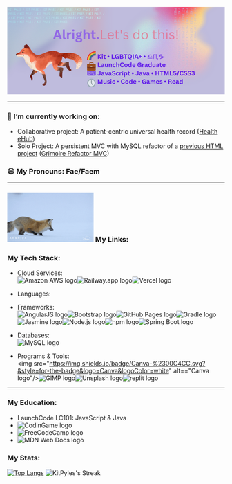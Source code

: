 <p align="center">
  <img src="banner.png" alt="profile banner, Rainbow flag emoji, Kit, LGBTQIA+, Libra-Scorpio-Capricorn emojis, briefcase emoji, LaunchCode Graduate, keyboard emoji, JavaScript, Java, HTML5/CSS3, 5 o'clock emoji, music, code, games, read"/>
</p>
<hr/>

### 🔭 I’m currently working on:
* Collaborative project: A patient-centric universal health record ([Health eHub](https://github.com/Jan-23-Liftoff-KC/team-hyunsu-group-repo))
* Solo Project: A persistent MVC with MySQL refactor of a [previous HTML project](https://github.com/KC-LC101-June-22/js-assignment-4-html-me-something-KitPyles) ([Grimoire Refactor MVC](https://github.com/KitPyles/Grimoire-refactor-MVC))

### 😄 My Pronouns: Fae/Faem
<hr/>

### ![Red fox pouncing in snow](links-pounce.gif) My Links:


### My Tech Stack:
* Cloud Services:<br/>
![Amazon AWS logo](https://img.shields.io/badge/Amazon_AWS-FF9900?style=for-the-badge&logo=amazonaws&logoColor=white)![Railway.app logo](https://img.shields.io/badge/Railway-131415?style=for-the-badge&logo=railway&logoColor=white)![Vercel logo](https://img.shields.io/badge/Vercel-000000?style=for-the-badge&logo=vercel&logoColor=white)
* Languages:<br/>

* Frameworks:<br/>
![AngularJS logo](https://img.shields.io/badge/AngularJS-E23237?style=for-the-badge&logo=angularjs&logoColor=white)![Bootstrap logo](https://img.shields.io/badge/Bootstrap-563D7C?style=for-the-badge&logo=bootstrap&logoColor=white)![GitHub Pages logo](https://img.shields.io/badge/GitHub%20Pages-222222?style=for-the-badge&logo=GitHub%20Pages&logoColor=white)![Gradle logo](https://img.shields.io/badge/gradle-02303A?style=for-the-badge&logo=gradle&logoColor=white)![Jasmine logo](https://img.shields.io/badge/Jasmine-8A4182?style=for-the-badge&logo=Jasmine&logoColor=white)![Node.js logo](https://img.shields.io/badge/Node.js-339933?style=for-the-badge&logo=nodedotjs&logoColor=white)![npm logo](https://img.shields.io/badge/npm-CB3837?style=for-the-badge&logo=npm&logoColor=white)![Spring Boot logo](https://img.shields.io/badge/Spring_Boot-F2F4F9?style=for-the-badge&logo=spring-boot)
* Databases:<br/>
![MySQL logo](https://img.shields.io/badge/MySQL-005C84?style=for-the-badge&logo=mysql&logoColor=white)
* Programs & Tools:<br/>
<img src="https://img.shields.io/badge/Canva-%2300C4CC.svg?&style=for-the-badge&logo=Canva&logoColor=white" alt=="Canva logo"/><img src="https://img.shields.io/badge/gimp-5C5543?style=for-the-badge&logo=gimp&logoColor=white" alt="GIMP logo"/><img src="https://img.shields.io/badge/Unsplash-000000?style=for-the-badge&logo=Unsplash&logoColor=white" alt="Unsplash logo"/><img src="https://img.shields.io/badge/replit-667881?style=for-the-badge&logo=replit&logoColor=white" alt="replit logo"/>
<hr/>

### My Education:
* LaunchCode LC101: JavaScript & Java
* <img src="https://img.shields.io/badge/CodinGame-F2BB13?style=for-the-badge&logo=codingame&logoColor=white" alt="CodinGame logo"/>
* <img src="https://img.shields.io/badge/freecodecamp-27273D?style=for-the-badge&logo=freecodecamp&logoColor=white" alt="FreeCodeCamp logo"/>
* <img src="https://img.shields.io/badge/MDN_Web_Docs-black?style=for-the-badge&logo=mdnwebdocs&logoColor=white" alt="MDN Web Docs logo"/>

### My Stats:
[![Top Langs](https://github-readme-stats-kitpyles.vercel.app/api/top-langs/?username=KitPyles&layout=compact)](https://github.com/KitPyles/github-readme-stats)
![KitPyles's Streak](https://github-readme-streak-stats.herokuapp.com/?user=KitPyles&theme=vue-dark&hide_border=true)
